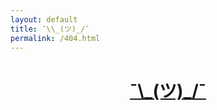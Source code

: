 ```yaml
---
layout: default
title: ¯\\_(ツ)_/¯
permalink: /404.html
---
```


<h1 align="center">
  <a href="/">¯\_(ツ)_/¯</a>
</h1>

